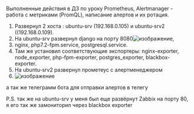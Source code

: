 Выполненные действия в ДЗ по уроку Prometheus, Alertmanager - работа с метриками (PromQL), написание алертов и их ротация.
1. Развернул 2 хоста : ubuntu-srv (192.168.0.105) и ubuntu-srv2 ((192.168.0.109).
2. На ubuntu-srv развернул django на порту 8080![изображение](https://user-images.githubusercontent.com/53178698/168393669-441a6c6c-70e8-4a3e-ba21-f1b4fa949532.png),
3. nginx, php7.2-fpm.service, postgresql.service.
4. Там же установил соответствующие экспортеры: nginx-exporter, node_exporter, php-fpm-exporter, postgres_exporter, blackbox-exporter.
5. На ubuntu-srv2 развернул прометеус с алертменеджером 
6. ![изображение](https://user-images.githubusercontent.com/53178698/168394729-7cb2289d-4753-4304-ba11-a4505378ea29.png)

а так же телеграмм бота для отправки алертов в телегу 


P.S.
так же на ubuntu-srv у меня был еще развёрнут Zabbix на порту 80, я его так же замониторил через blackbox exporter

